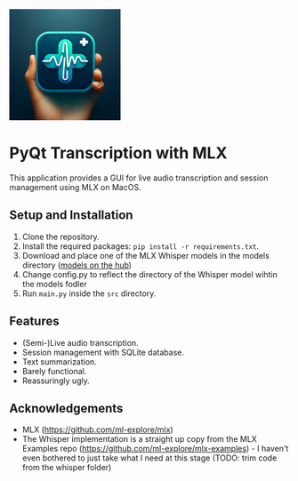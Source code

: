 <img src="media/logo.png" width="200" height="200">

# PyQt Transcription with MLX

This application provides a GUI for live audio transcription and session management using MLX on MacOS.

## Setup and Installation

1. Clone the repository.
2. Install the required packages: `pip install -r requirements.txt`.
3. Download and place one of the MLX Whisper models in the models directory ([models on the hub](https://huggingface.co/models?search=mlx%20whisper))
4. Change config.py to reflect the directory of the Whisper model wihtin the models fodler
5. Run `main.py` inside the `src` directory.

## Features

- (Semi-)Live audio transcription.
- Session management with SQLite database.
- Text summarization.
- Barely functional.
- Reassuringly ugly.

## Acknowledgements

* MLX (https://github.com/ml-explore/mlx)
* The Whisper implementation is a straight up copy from the MLX Examples repo (https://github.com/ml-explore/mlx-examples) - I haven't even bothered to just take what I need at this stage (TODO: trim code from the whisper folder)
